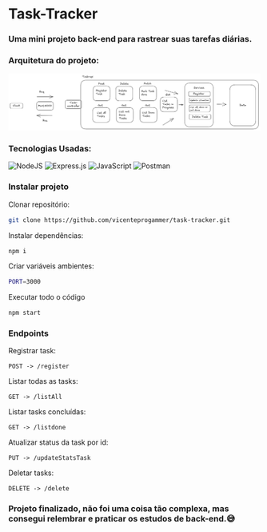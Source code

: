# Task-Tracker

### Uma mini projeto back-end para rastrear suas tarefas diárias.

### Arquitetura do projeto:
!["Arch API"](./docs/arch.png)

### Tecnologias Usadas:
![NodeJS](https://img.shields.io/badge/node.js-6DA55F?style=for-the-badge&logo=node.js&logoColor=white)
![Express.js](https://img.shields.io/badge/express.js-%23404d59.svg?style=for-the-badge&logo=express&logoColor=%2361DAFB)
![JavaScript](https://img.shields.io/badge/javascript-%23323330.svg?style=for-the-badge&logo=javascript&logoColor=%23F7DF1E)
![Postman](https://img.shields.io/badge/Postman-FF6C37?style=for-the-badge&logo=postman&logoColor=white)

### Instalar projeto

Clonar repositório:
```bash
git clone https://github.com/vicenteprogammer/task-tracker.git
```
Instalar dependências:
```bash
npm i
```
Criar variáveis ambientes:
```bash
PORT=3000
```

Executar todo o código
```bash
npm start
```
### Endpoints

Registrar task:
```
POST -> /register
```

Listar todas as tasks:
```
GET -> /listAll
```

Listar tasks concluídas:
```
GET -> /listdone
```

Atualizar status da task por id:
```
PUT -> /updateStatsTask
```

Deletar tasks:
```
DELETE -> /delete
```


### Projeto finalizado, não foi uma coisa tão complexa, mas consegui relembrar e praticar os estudos de back-end.😅
